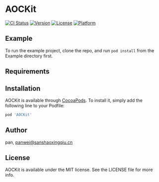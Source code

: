 # AOCKit

[![CI Status](https://img.shields.io/travis/pan/AOCKit.svg?style=flat)](https://travis-ci.org/pan/AOCKit)
[![Version](https://img.shields.io/cocoapods/v/AOCKit.svg?style=flat)](https://cocoapods.org/pods/AOCKit)
[![License](https://img.shields.io/cocoapods/l/AOCKit.svg?style=flat)](https://cocoapods.org/pods/AOCKit)
[![Platform](https://img.shields.io/cocoapods/p/AOCKit.svg?style=flat)](https://cocoapods.org/pods/AOCKit)

## Example

To run the example project, clone the repo, and run `pod install` from the Example directory first.

## Requirements

## Installation

AOCKit is available through [CocoaPods](https://cocoapods.org). To install
it, simply add the following line to your Podfile:

```ruby
pod 'AOCKit'
```

## Author

pan, panwei@sanshaoxingqiu.cn

## License

AOCKit is available under the MIT license. See the LICENSE file for more info.
